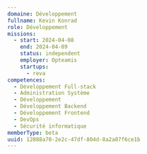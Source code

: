 ```yaml
---
domaine: Développement
fullname: Kevin Konrad
role: Développement
missions:
  - start: 2024-04-08
    end: 2024-04-09
    status: independent
    employer: Opteamis
    startups:
      - reva
competences:
  - Développement Full-stack
  - Administration Système
  - Développement
  - Développement Backend
  - Développement Frontend
  - DevOps
  - Sécurité informatique
memberType: beta
uuid: 12088a70-2e2c-47df-804d-8a2a07f6ce1b
---
```

